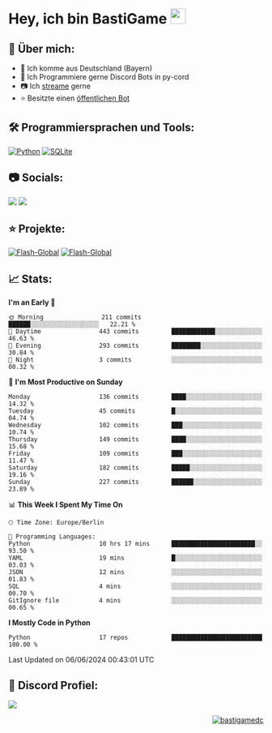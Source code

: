 # Hey, ich bin BastiGame <img src="https://raw.githubusercontent.com/MartinHeinz/MartinHeinz/master/wave.gif" width="30px">

## 📌 Über mich:
- 📍 Ich komme aus Deutschland (Bayern)
- 📝 Ich Programmiere gerne Discord Bots in py-cord
- 📷 Ich [streame](https://twitch.tv/bastigametv) gerne
- ⭐ Besitzte einen [öffentlichen Bot](https://discord.com/api/oauth2/authorize?client_id=1169681232532099112&permissions=430302428277&scope=bot%20applications.commands)

## 🛠️ Programmiersprachen und Tools:
[![Python](https://img.shields.io/badge/python-3670A0?style=for-the-badge&logo=python&logoColor=ffdd54)](https://github.com/Pycord-Development/pycord)
[![SQLite](https://img.shields.io/badge/sqlite-%2307405e.svg?style=for-the-badge&logo=sqlite&logoColor=white)](https://github.com/sqlite/sqlite)


## 📷 Socials:  
[![](https://img.shields.io/badge/Discord-5865F2?logo=discord&logoColor=white&style=for-the-badge)]([https://discord.com/users/203208036053942272](https://discord.gg/Pnw5vEjRZ5))
[![](https://img.shields.io/twitch/status/silbergecko_tv?style=for-the-badge&logo=twitch&logoColor=white&color=purple)](https://twitch.tv/bastigametv)

## ⭐ Projekte:
[![Flash-Global](https://img.shields.io/badge/Flash_Global-00A966?style=for-the-badge&logo=wechat&logoColor=white)](https://discord.com/api/oauth2/authorize?client_id=1169681232532099112&permissions=430302428277&scope=bot%20applications.commands)
[![Flash-Global](https://img.shields.io/badge/FlashBot-00A966?style=for-the-badge&logo=wechat&logoColor=white)](https://discord.com/api/oauth2/authorize?client_id=1111374314340626433&permissions=1497266007286&scope=bot%20applications.commands)

## 📈 Stats:
<!--START_SECTION:waka-->
**I'm an Early 🐤** 

```text
🌞 Morning                211 commits         ██████░░░░░░░░░░░░░░░░░░░   22.21 % 
🌆 Daytime                443 commits         ████████████░░░░░░░░░░░░░   46.63 % 
🌃 Evening                293 commits         ████████░░░░░░░░░░░░░░░░░   30.84 % 
🌙 Night                  3 commits           ░░░░░░░░░░░░░░░░░░░░░░░░░   00.32 % 
```
📅 **I'm Most Productive on Sunday** 

```text
Monday                   136 commits         ████░░░░░░░░░░░░░░░░░░░░░   14.32 % 
Tuesday                  45 commits          █░░░░░░░░░░░░░░░░░░░░░░░░   04.74 % 
Wednesday                102 commits         ███░░░░░░░░░░░░░░░░░░░░░░   10.74 % 
Thursday                 149 commits         ████░░░░░░░░░░░░░░░░░░░░░   15.68 % 
Friday                   109 commits         ███░░░░░░░░░░░░░░░░░░░░░░   11.47 % 
Saturday                 182 commits         █████░░░░░░░░░░░░░░░░░░░░   19.16 % 
Sunday                   227 commits         ██████░░░░░░░░░░░░░░░░░░░   23.89 % 
```


📊 **This Week I Spent My Time On** 

```text
🕑︎ Time Zone: Europe/Berlin

💬 Programming Languages: 
Python                   10 hrs 17 mins      ███████████████████████░░   93.50 % 
YAML                     19 mins             █░░░░░░░░░░░░░░░░░░░░░░░░   03.03 % 
JSON                     12 mins             ░░░░░░░░░░░░░░░░░░░░░░░░░   01.83 % 
SQL                      4 mins              ░░░░░░░░░░░░░░░░░░░░░░░░░   00.70 % 
GitIgnore file           4 mins              ░░░░░░░░░░░░░░░░░░░░░░░░░   00.65 % 
```

**I Mostly Code in Python** 

```text
Python                   17 repos            █████████████████████████   100.00 % 
```




 Last Updated on 06/06/2024 00:43:01 UTC
<!--END_SECTION:waka-->

## 🔎 Discord Profiel:
<a href="https://discord.com/users/1018150165489668227"><img src="https://lanyard.cnrad.dev/api/1018150165489668227"><p/>

<p align="right">
  <img align="center" src="https://komarev.com/ghpvc/?username=bastigamedc&label=Profile%20views&color=0e75b6&style=flat" alt="bastigamedc"/>
</p>
